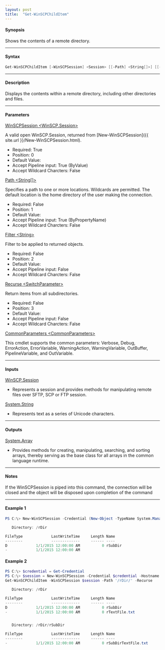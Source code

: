 ```yaml
---
layout: post
title:  "Get-WinSCPChildItem"
---
```


#### **Synopsis**

Shows the contents of a remote directory.

---

#### **Syntax**

```PowerShell
Get-WinSCPChildItem [-WinSCPSession] <Session> [[-Path] <String[]>] [[-Filter] <String>] [-Recurse] [<CommonParameters>]
```

---

#### **Description**

Displays the contents within a remote directory, including other directories and files.

---

#### **Parameters**

[WinSCPSession \<WinSCP.Session\>](http://winscp.net/eng/docs/library_session)

A valid open WinSCP.Session, returned from [New-WinSCPSession]({{ site.url }}/New-WinSCPSession.html).

* Required: True
* Position: 0
* Default Value:
* Accept Pipeline input: True (ByValue)
* Accept Wildcard Charcters: False

[Path \<String\[\]\>](http://winscp.net/eng/docs/library_session_getfileinfo)

Specifies a path to one or more locations. Wildcards are permitted. The default location is the home directory of the user making the connection.

* Required: False
* Position: 1
* Default Value:
* Accept Pipeline input: True (ByPropertyName)
* Accept Wildcard Charcters: False

[Filter \<String\>](http://winscp.net/eng/docs/operation_mask)

Filter to be applied to returned objects.

* Required: False
* Position: 2
* Default Value:
* Accept Pipeline input: False
* Accept Wildcard Charcters: False

[Recurse \<SwitchParameter\>](https://msdn.microsoft.com/en-us/library/system.management.automation.switchparameter(v=vs.85).aspx)

Return items from all subdirectories.

* Required: False
* Position: 3
* Default Value:
* Accept Pipeline input: False
* Accept Wildcard Charcters: False

[CommonParameters \<CommonParameters\>](http://go.microsoft.com/fwlink/?LinkID=113216)

This cmdlet supports the common parameters: Verbose, Debug, ErrorAction, ErrorVariable, WarningAction, WarningVariable, OutBuffer, PipelineVariable, and OutVariable.

---

#### **Inputs**

[WinSCP.Session](http://winscp.net/eng/docs/library_session)

* Represents a session and provides methods for manipulating remote files over SFTP, SCP or FTP session.

[System.String](https://msdn.microsoft.com/en-us/library/system.string(v=vs.110).aspx)

* Represents text as a series of Unicode characters.

---

#### **Outputs**

[System.Array](https://msdn.microsoft.com/en-us/library/system.array(v=vs.110).aspx)

* Provides methods for creating, manipulating, searching, and sorting arrays, thereby serving as the base class for all arrays in the common language runtime.

---

#### **Notes**

If the WinSCPSession is piped into this command, the connection will be closed and the object will be disposed upon completion of the command

---

#### **Example 1**

```PowerShell
PS C:\> New-WinSCPSession -Credential (New-Object -TypeName System.Managemnet.Automation.PSCredential -ArgumentList $env:USERNAME, (New-Object -TypeName System.Security.SecureString)) -HostName $env:COMPUTERNAME -Protocol Ftp | Get-WinSCPChildItem -Path '/rDir/'

   Directory: /rDir

FileType             LastWriteTime     Length Name
--------             -------------     ------ ----
D             1/1/2015 12:00:00 AM          0 rSubDir
-             1/1/2015 12:00:00 AM       
```

#### **Example 2**

```PowerShell
PS C:\> $credential = Get-Credential
PS C:\> $session = New-WinSCPSession -Credential $credential -Hostname 'myftphost.org' -SshHostKeyFingerprint 'ssh-rsa 1024 xx:xx:xx:xx:xx:xx:xx:xx:xx:xx:xx:xx:xx:xx:xx:xx'
Get-WinSCPChildItem -WinSCPSession $session -Path '/rDir/' -Recurse

   Directory: /rDir

FileType             LastWriteTime     Length Name
--------             -------------     ------ ----
D             1/1/2015 12:00:00 AM          0 rSubDir
-             1/1/2015 12:00:00 AM          0 rTextFile.txt


   Directory: /rDir/rSubDir

FileType             LastWriteTime     Length Name
--------             -------------     ------ ----
-             1/1/2015 12:00:00 AM          0 rSubDirTextFile.txt
```